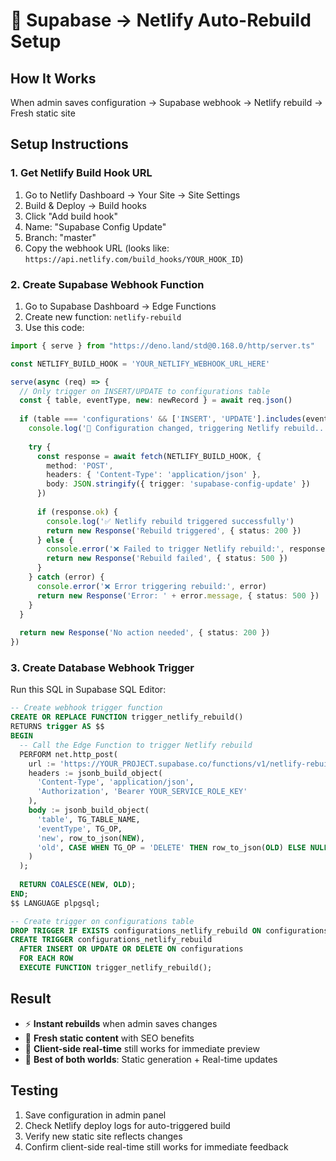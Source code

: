 # 🔄 Supabase → Netlify Auto-Rebuild Setup

## How It Works
When admin saves configuration → Supabase webhook → Netlify rebuild → Fresh static site

## Setup Instructions

### 1. Get Netlify Build Hook URL
1. Go to Netlify Dashboard → Your Site → Site Settings
2. Build & Deploy → Build hooks
3. Click "Add build hook"
4. Name: "Supabase Config Update"
5. Branch: "master"
6. Copy the webhook URL (looks like: `https://api.netlify.com/build_hooks/YOUR_HOOK_ID`)

### 2. Create Supabase Webhook Function
1. Go to Supabase Dashboard → Edge Functions
2. Create new function: `netlify-rebuild`
3. Use this code:

```typescript
import { serve } from "https://deno.land/std@0.168.0/http/server.ts"

const NETLIFY_BUILD_HOOK = 'YOUR_NETLIFY_WEBHOOK_URL_HERE'

serve(async (req) => {
  // Only trigger on INSERT/UPDATE to configurations table
  const { table, eventType, new: newRecord } = await req.json()
  
  if (table === 'configurations' && ['INSERT', 'UPDATE'].includes(eventType)) {
    console.log('🔄 Configuration changed, triggering Netlify rebuild...')
    
    try {
      const response = await fetch(NETLIFY_BUILD_HOOK, {
        method: 'POST',
        headers: { 'Content-Type': 'application/json' },
        body: JSON.stringify({ trigger: 'supabase-config-update' })
      })
      
      if (response.ok) {
        console.log('✅ Netlify rebuild triggered successfully')
        return new Response('Rebuild triggered', { status: 200 })
      } else {
        console.error('❌ Failed to trigger Netlify rebuild:', response.status)
        return new Response('Rebuild failed', { status: 500 })
      }
    } catch (error) {
      console.error('❌ Error triggering rebuild:', error)
      return new Response('Error: ' + error.message, { status: 500 })
    }
  }
  
  return new Response('No action needed', { status: 200 })
})
```

### 3. Create Database Webhook Trigger
Run this SQL in Supabase SQL Editor:

```sql
-- Create webhook trigger function
CREATE OR REPLACE FUNCTION trigger_netlify_rebuild()
RETURNS trigger AS $$
BEGIN
  -- Call the Edge Function to trigger Netlify rebuild
  PERFORM net.http_post(
    url := 'https://YOUR_PROJECT.supabase.co/functions/v1/netlify-rebuild',
    headers := jsonb_build_object(
      'Content-Type', 'application/json',
      'Authorization', 'Bearer YOUR_SERVICE_ROLE_KEY'
    ),
    body := jsonb_build_object(
      'table', TG_TABLE_NAME,
      'eventType', TG_OP,
      'new', row_to_json(NEW),
      'old', CASE WHEN TG_OP = 'DELETE' THEN row_to_json(OLD) ELSE NULL END
    )
  );
  
  RETURN COALESCE(NEW, OLD);
END;
$$ LANGUAGE plpgsql;

-- Create trigger on configurations table
DROP TRIGGER IF EXISTS configurations_netlify_rebuild ON configurations;
CREATE TRIGGER configurations_netlify_rebuild
  AFTER INSERT OR UPDATE OR DELETE ON configurations
  FOR EACH ROW
  EXECUTE FUNCTION trigger_netlify_rebuild();
```

## Result
- ⚡ **Instant rebuilds** when admin saves changes
- 🚀 **Fresh static content** with SEO benefits
- 📱 **Client-side real-time** still works for immediate preview
- 🔄 **Best of both worlds**: Static generation + Real-time updates

## Testing
1. Save configuration in admin panel
2. Check Netlify deploy logs for auto-triggered build
3. Verify new static site reflects changes
4. Confirm client-side real-time still works for immediate feedback